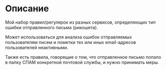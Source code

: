 # Описание
Мой набор правил/регулярок из разных сервисов, определяющих тип ошибки отправленного письма (рикошета).

Может использоваться для анализа ошибок отправляемых пользователям писем и пометки тех или иных email-адресов пользователей неактивными.

Также есть правила, говорящие о том, что отправленное письмо попало в папку СПАМ конкретной почтовой службы, и нужно принимать меры.